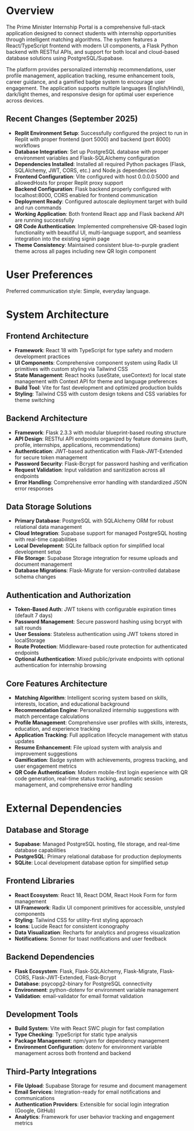 # Overview

The Prime Minister Internship Portal is a comprehensive full-stack application designed to connect students with internship opportunities through intelligent matching algorithms. The system features a React/TypeScript frontend with modern UI components, a Flask Python backend with RESTful APIs, and support for both local and cloud-based database solutions using PostgreSQL/Supabase.

The platform provides personalized internship recommendations, user profile management, application tracking, resume enhancement tools, career guidance, and a gamified badge system to encourage user engagement. The application supports multiple languages (English/Hindi), dark/light themes, and responsive design for optimal user experience across devices.

## Recent Changes (September 2025)

- **Replit Environment Setup**: Successfully configured the project to run in Replit with proper frontend (port 5000) and backend (port 8000) workflows
- **Database Integration**: Set up PostgreSQL database with proper environment variables and Flask-SQLAlchemy configuration
- **Dependencies Installed**: Installed all required Python packages (Flask, SQLAlchemy, JWT, CORS, etc.) and Node.js dependencies
- **Frontend Configuration**: Vite configured with host 0.0.0.0:5000 and allowedHosts for proper Replit proxy support
- **Backend Configuration**: Flask backend properly configured with localhost:8000, CORS enabled for frontend communication
- **Deployment Ready**: Configured autoscale deployment target with build and run commands
- **Working Application**: Both frontend React app and Flask backend API are running successfully
- **QR Code Authentication**: Implemented comprehensive QR-based login functionality with beautiful UI, multi-language support, and seamless integration into the existing signin page
- **Theme Consistency**: Maintained consistent blue-to-purple gradient theme across all pages including new QR login component

# User Preferences

Preferred communication style: Simple, everyday language.

# System Architecture

## Frontend Architecture
- **Framework**: React 18 with TypeScript for type safety and modern development practices
- **UI Components**: Comprehensive component system using Radix UI primitives with custom styling via Tailwind CSS
- **State Management**: React hooks (useState, useContext) for local state management with Context API for theme and language preferences
- **Build Tool**: Vite for fast development and optimized production builds
- **Styling**: Tailwind CSS with custom design tokens and CSS variables for theme switching

## Backend Architecture
- **Framework**: Flask 2.3.3 with modular blueprint-based routing structure
- **API Design**: RESTful API endpoints organized by feature domains (auth, profile, internships, applications, recommendations)
- **Authentication**: JWT-based authentication with Flask-JWT-Extended for secure token management
- **Password Security**: Flask-Bcrypt for password hashing and verification
- **Request Validation**: Input validation and sanitization across all endpoints
- **Error Handling**: Comprehensive error handling with standardized JSON error responses

## Data Storage Solutions
- **Primary Database**: PostgreSQL with SQLAlchemy ORM for robust relational data management
- **Cloud Integration**: Supabase support for managed PostgreSQL hosting with real-time capabilities
- **Local Development**: SQLite fallback option for simplified local development setup
- **File Storage**: Supabase Storage integration for resume uploads and document management
- **Database Migrations**: Flask-Migrate for version-controlled database schema changes

## Authentication and Authorization
- **Token-Based Auth**: JWT tokens with configurable expiration times (default 7 days)
- **Password Management**: Secure password hashing using bcrypt with salt rounds
- **User Sessions**: Stateless authentication using JWT tokens stored in localStorage
- **Route Protection**: Middleware-based route protection for authenticated endpoints
- **Optional Authentication**: Mixed public/private endpoints with optional authentication for internship browsing

## Core Features Architecture
- **Matching Algorithm**: Intelligent scoring system based on skills, interests, location, and educational background
- **Recommendation Engine**: Personalized internship suggestions with match percentage calculations
- **Profile Management**: Comprehensive user profiles with skills, interests, education, and experience tracking
- **Application Tracking**: Full application lifecycle management with status updates
- **Resume Enhancement**: File upload system with analysis and improvement suggestions
- **Gamification**: Badge system with achievements, progress tracking, and user engagement metrics
- **QR Code Authentication**: Modern mobile-first login experience with QR code generation, real-time status tracking, automatic session management, and comprehensive error handling

# External Dependencies

## Database and Storage
- **Supabase**: Managed PostgreSQL hosting, file storage, and real-time database capabilities
- **PostgreSQL**: Primary relational database for production deployments
- **SQLite**: Local development database option for simplified setup

## Frontend Libraries
- **React Ecosystem**: React 18, React DOM, React Hook Form for form management
- **UI Framework**: Radix UI component primitives for accessible, unstyled components
- **Styling**: Tailwind CSS for utility-first styling approach
- **Icons**: Lucide React for consistent iconography
- **Data Visualization**: Recharts for analytics and progress visualization
- **Notifications**: Sonner for toast notifications and user feedback

## Backend Dependencies
- **Flask Ecosystem**: Flask, Flask-SQLAlchemy, Flask-Migrate, Flask-CORS, Flask-JWT-Extended, Flask-Bcrypt
- **Database**: psycopg2-binary for PostgreSQL connectivity
- **Environment**: python-dotenv for environment variable management
- **Validation**: email-validator for email format validation

## Development Tools
- **Build System**: Vite with React SWC plugin for fast compilation
- **Type Checking**: TypeScript for static type analysis
- **Package Management**: npm/yarn for dependency management
- **Environment Configuration**: dotenv for environment variable management across both frontend and backend

## Third-Party Integrations
- **File Upload**: Supabase Storage for resume and document management
- **Email Services**: Integration-ready for email notifications and communications
- **Authentication Providers**: Extensible for social login integration (Google, GitHub)
- **Analytics**: Framework for user behavior tracking and engagement metrics